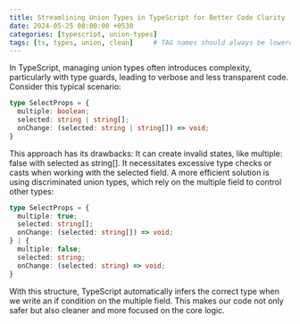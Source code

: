 ```yaml
---
title: Streamlining Union Types in TypeScript for Better Code Clarity
date: 2024-05-25 00:00:00 +0530
categories: [typescript, union-types]
tags: [ts, types, union, clean]     # TAG names should always be lowercase
---
```



In TypeScript, managing union types often introduces complexity, particularly with type guards, leading to verbose and less transparent code. Consider this typical scenario:
```ts
type SelectProps = {
  multiple: boolean;
  selected: string | string[];
  onChange: (selected: string | string[]) => void;
}
```
This approach has its drawbacks:
It can create invalid states, like multiple: false with selected as string[].
It necessitates excessive type checks or casts when working with the selected field.
A more efficient solution is using discriminated union types, which rely on the multiple field to control other types:
```ts
type SelectProps = {
  multiple: true;
  selected: string[];
  onChange: (selected: string[]) => void;
} | {
  multiple: false;
  selected: string;
  onChange: (selected: string) => void;
} 
```
With this structure, TypeScript automatically infers the correct type when we write an if condition on the multiple field. This makes our code not only safer but also cleaner and more focused on the core logic.
